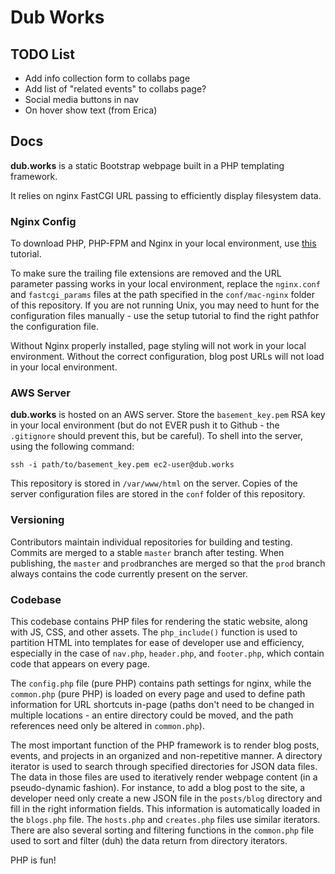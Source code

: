 # Dub Works

## TODO List
<!-- - Suggestion box in contact me section -->
<!-- - Non-traditional web bios students/faculty -->
<!-- - Reformat projects page into grid -->
- Add info collection form to collabs page
- Add list of "related events" to collabs page?
- Social media buttons in nav
- On hover show text (from Erica)

## Docs
**dub.works** is a static Bootstrap webpage built in a PHP templating framework.

It relies on nginx FastCGI URL passing to efficiently display filesystem data.

### Nginx Config
To download PHP, PHP-FPM and Nginx in your local environment, use [this](https://blog.frd.mn/install-nginx-php-fpm-mysql-and-phpmyadmin-on-os-x-mavericks-using-homebrew/) tutorial.

To make sure the trailing file extensions are removed and the URL parameter passing works in your local environment, replace the `nginx.conf` and `fastcgi_params` files at the path specified in the `conf/mac-nginx` folder of this repository. If you are not running Unix, you may need to hunt for the configuration files manually - use the setup tutorial to find the right pathfor the configuration file.

Without Nginx properly installed, page styling will not work in your local environment. Without the correct configuration, blog post URLs will not load in your local environment.

### AWS Server
**dub.works** is hosted on an AWS server. Store the `basement_key.pem` RSA key in your local environment (but do not EVER push it to Github - the `.gitignore` should prevent this, but be careful). To shell into the server, using the following command: 

```ssh -i path/to/basement_key.pem ec2-user@dub.works```

This repository is stored in `/var/www/html` on the server. Copies of the server configuration files are stored in the `conf` folder of this repository.

### Versioning
Contributors maintain individual repositories for building and testing. Commits are merged to a stable `master` branch after testing. When publishing, the `master` and `prod`branches are merged so that the `prod` branch always contains the code currently present on the server.

### Codebase
This codebase contains PHP files for rendering the static website, along with JS, CSS, and other assets. The `php_include()` function is used to partition HTML into templates for ease of developer use and efficiency, especially in the case of `nav.php`, `header.php`, and `footer.php`, which contain code that appears on every page.

The `config.php` file (pure PHP) contains path settings for nginx, while the `common.php` (pure PHP) is loaded on every page and used to define path information for URL shortcuts in-page (paths don't need to be changed in multiple locations - an entire directory could be moved, and the path references need only be altered in `common.php`).

The most important function of the PHP framework is to render blog posts, events, and projects in an organized and non-repetitive manner. A directory iterator is used to search through specified directories for JSON data files. The data in those files are used to iteratively render webpage content (in a pseudo-dynamic fashion). For instance, to add a blog post to the site, a developer need only create a new JSON file in the `posts/blog` directory and fill in the right information fields. This information is automatically loaded in the `blogs.php` file. The `hosts.php` and `creates.php` files use similar iterators. There are also several sorting and filtering functions in the `common.php` file used to sort and filter (duh) the data return from directory iterators.

PHP is fun!